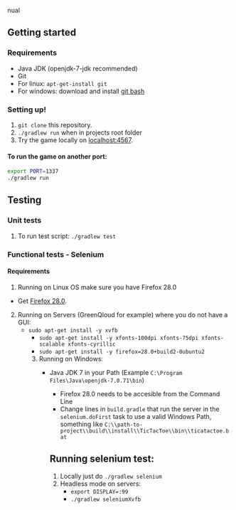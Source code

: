 nual

## Getting started

### Requirements
* Java JDK (openjdk-7-jdk recommended)
* Git
* For linux: `apt-get-install git`
* For windows: download and install [git bash](http://git-scm.com/download/win)

### Setting up!
1. `git clone` this repository.
2. `./gradlew run` when in projects root folder
3. Try the game locally on [localhost:4567](http://localhost:4567).

#### To run the game on another port:
```sh
export PORT=1337
./gradlew run
```

## Testing
### Unit tests
1. To run test script:
`./gradlew test`

### Functional tests - Selenium
#### Requirements
1. Running on Linux OS make sure you have Firefox 28.0
* Get [Firefox 28.0](https://ftp.mozilla.org/pub/mozilla.org/firefox/releases/28.0/).
2. Running on Servers (GreenQloud for example) where you do not have a GUI:
    * `sudo apt-get install -y xvfb`
        * `sudo apt-get install -y xfonts-100dpi xfonts-75dpi xfonts-scalable xfonts-cyrillic`
	    * `sudo apt-get install -y firefox=28.0+build2-0ubuntu2`
	    3. Running on Windows:
	       * Java JDK 7 in your Path (Example `C:\Program Files\Java\openjdk-7.0.71\bin`)
	          * Firefox 28.0 needs to be accesible from the Command Line
		     * Change lines in `build.gradle` that run the server in the `selenium.doFirst` task to use a valid Windows Path, something like `C:\\path-to-project\\build\\install\\TicTacToe\\bin\\ticatactoe.bat`


		     ## Running selenium test:
		     1. Locally just do `./gradlew selenium`
		     2. Headless mode on servers:
		         * `export DISPLAY=:99`
			     * `./gradlew seleniumXvfb`


